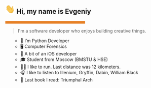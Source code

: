 
<h2><img height="30px" width="30px" src="https://github.com/evsxe/evsxe/blob/main/Formation/Greetings.gif"></img> Hi, my name is Evgeniy</h2><hr style='background-color:#e67e22;border-width:0;color:#000000;height:8px;line-height:0;text-align:left;width:50%;'/> <blockquote> I'm a software developer who enjoys building creative things. </blockquote> <ul> 
  
- 💼 I’m Python Developer
- 🖥️ Computer Forensics 
- 📱 A bit of an iOS developer
- 🎓 Student from Moscow (BMSTU & HSE)
- 🏃‍♂ I like to run. Last distance was 12 kilometers.
- 🎧 I like to listen to Illenium, Gryffin, Dabin, William Black
- 📖 Last book I read: Triumphal Arch 
